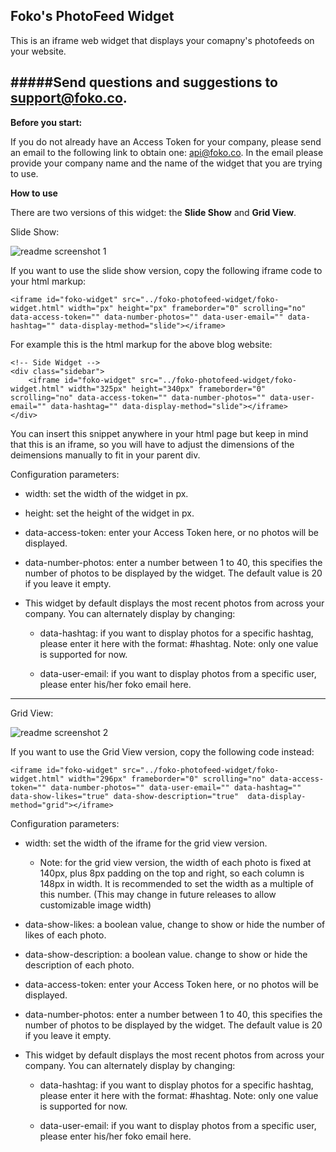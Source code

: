 Foko's PhotoFeed Widget
-------------------------------

This is an iframe web widget that displays your comapny's photofeeds on your website.

#####Send questions and suggestions to <a href="mailto:support@foko.co" target="_top">support@foko.co.</a>
-------------------------------

**Before you start:** 
<p>
If you do not already have an Access Token for your company, please send an email to the following link to obtain one:
<a href="mailto:api@foko.co?Subject=Request%20Access%20Token" target="_top">
api@foko.co</a>. In the email please provide your company name and the name of the widget that you are trying to use.
</p>

**How to use**

There are two versions of this widget: the **Slide Show** and **Grid View**.

Slide Show:

![readme screenshot 1](https://files.foko.co/Foko%20PhotoFeed%20Wordpress%20Widget/Readme%20Pictures/foko-general-widget-readme-1.png)

If you want to use the slide show version, copy the following iframe code to your html markup:

	<iframe id="foko-widget" src="../foko-photofeed-widget/foko-widget.html" width="px" height="px" frameborder="0" scrolling="no" data-access-token="" data-number-photos="" data-user-email="" data-hashtag="" data-display-method="slide"></iframe>
 
For example this is the html markup for the above blog website:

	<!-- Side Widget -->
	<div class="sidebar">
	    <iframe id="foko-widget" src="../foko-photofeed-widget/foko-widget.html" width="325px" height="340px" frameborder="0" scrolling="no" data-access-token="" data-number-photos="" data-user-email="" data-hashtag="" data-display-method="slide"></iframe>
	</div>

You can insert this snippet anywhere in your html page but keep in mind that this is an iframe, so you will have to adjust the dimensions of the deimensions manually to fit in your parent div.

Configuration parameters:
- width: set the width of the widget in px.

- height: set the height of the widget in px.

- data-access-token: enter your Access Token here, or no photos will be displayed.

- data-number-photos: enter a number between 1 to 40, this specifies the number of photos to be displayed by the widget. The default value is 20 if you leave it empty.

- This widget by default displays the most recent photos from across your company. You can alternately display by changing:
  
   - data-hashtag: if you want to display photos for a specific hashtag, please enter it here with the format: #hashtag. Note: only one value is supported for now.

   - data-user-email: if you want to display photos from a specific user, please enter his/her foko email here.

-------------------------------

Grid View:

![readme screenshot 2](https://files.foko.co/Foko%20PhotoFeed%20Wordpress%20Widget/Readme%20Pictures/foko-general-widget-readme-2.png)

If you want to use the Grid View version, copy the following code instead:

	<iframe id="foko-widget" src="../foko-photofeed-widget/foko-widget.html" width="296px" frameborder="0" scrolling="no" data-access-token="" data-number-photos="" data-user-email="" data-hashtag="" data-show-likes="true" data-show-description="true"  data-display-method="grid"></iframe>

Configuration parameters:

- width: set the width of the iframe for the grid view version.
	- Note: for the grid view version, the width of each photo is fixed at 140px, plus 8px padding on the top and right, so each column is 148px in width. It is recommended  to set the width as a multiple of this number. (This may change in future releases to allow customizable image width)

- data-show-likes: a boolean value, change to show or hide the number of likes of each photo.

- data-show-description: a boolean value. change to show or hide the description of each photo.

- data-access-token: enter your Access Token here, or no photos will be displayed.

- data-number-photos: enter a number between 1 to 40, this specifies the number of photos to be displayed by the widget. The default value is 20 if you leave it empty.

- This widget by default displays the most recent photos from across your company. You can alternately display by changing:
  
   - data-hashtag: if you want to display photos for a specific hashtag, please enter it here with the format: #hashtag. Note: only one value is supported for now.

   - data-user-email: if you want to display photos from a specific user, please enter his/her foko email here.

